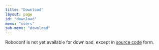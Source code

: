 ```yaml
---
title: "Download"
layout: page
id: "download"
menu: "users"
sub-menu: "download"
---
```


Roboconf is not yet available for download, except in [source code](sources.html) form.
